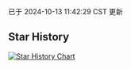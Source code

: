 已于 2024-10-13 11:42:29 CST 更新
## Star History
<a href='https://star-history.com/#168xx/zdgx&Date'>
<picture>
<source media='(prefers-color-scheme: dark)' srcset='https://api.star-history.com/svg?repos=168xx/zdgx&type=Date&theme=dark' />
<source media='(prefers-color-scheme: light)' srcset='https://api.star-history.com/svg?repos=168xx/zdgx&type=Date' />
<img alt='Star History Chart' src='https://api.star-history.com/svg?repos=168xx/zdgx&type=Date' />
</picture>
</a>
